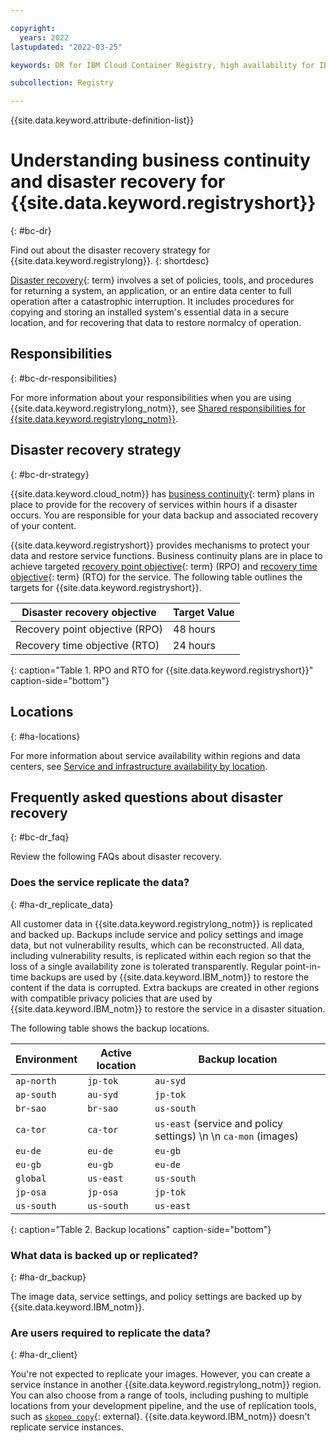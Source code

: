 ```yaml
---

copyright:
  years: 2022
lastupdated: "2022-03-25"

keywords: DR for IBM Cloud Container Registry, high availability for IBM Cloud Container Registry, disaster recovery for IBM Cloud Container Registry, failover for IBM Cloud Container Registry, BC for IBM Cloud Container Registry, DR for IBM Cloud Container Registry, business continuity for IBM Cloud Container Registry, disaster recovery for IBM Cloud Container Registry, disaster recovery, responsibilities, locations, data

subcollection: Registry

---
```


{{site.data.keyword.attribute-definition-list}}

# Understanding business continuity and disaster recovery for {{site.data.keyword.registryshort}}
{: #bc-dr}

Find out about the disaster recovery strategy for {{site.data.keyword.registrylong}}.
{: shortdesc}

[Disaster recovery](#x2113280){: term} involves a set of policies, tools, and procedures for returning a system, an application, or an entire data center to full operation after a catastrophic interruption. It includes procedures for copying and storing an installed system's essential data in a secure location, and for recovering that data to restore normalcy of operation.

## Responsibilities
{: #bc-dr-responsibilities}

For more information about your responsibilities when you are using {{site.data.keyword.registrylong_notm}}, see [Shared responsibilities for {{site.data.keyword.registrylong_notm}}](/docs/Registry?topic=Registry-registry_responsibilities).

## Disaster recovery strategy
{: #bc-dr-strategy}

{{site.data.keyword.cloud_notm}} has [business continuity](#x3026801){: term} plans in place to provide for the recovery of services within hours if a disaster occurs. You are responsible for your data backup and associated recovery of your content.

{{site.data.keyword.registryshort}} provides mechanisms to protect your data and restore service functions. Business continuity plans are in place to achieve targeted [recovery point objective](#x3429911){: term} (RPO) and [recovery time objective](#x3167918){: term} (RTO) for the service. The following table outlines the targets for {{site.data.keyword.registryshort}}.

| Disaster recovery objective | Target Value |
|-----------------------------|--------------|
| Recovery point objective (RPO) | 48 hours |
| Recovery time objective (RTO) | 24 hours |
{: caption="Table 1. RPO and RTO for {{site.data.keyword.registryshort}}" caption-side="bottom"}

## Locations
{: #ha-locations}

For more information about service availability within regions and data centers, see [Service and infrastructure availability by location](/docs/overview?topic=overview-services_region).

## Frequently asked questions about disaster recovery
{: #bc-dr_faq}

Review the following FAQs about disaster recovery.

### Does the service replicate the data?
{: #ha-dr_replicate_data}

All customer data in {{site.data.keyword.registrylong_notm}} is replicated and backed up. Backups include service and policy settings and image data, but not vulnerability results, which can be reconstructed. All data, including vulnerability results, is replicated within each region so that the loss of a single availability zone is tolerated transparently. Regular point-in-time backups are used by {{site.data.keyword.IBM_notm}} to restore the content if the data is corrupted. Extra backups are created in other regions with compatible privacy policies that are used by {{site.data.keyword.IBM_notm}} to restore the service in a disaster situation.

The following table shows the backup locations.

| Environment | Active location | Backup location |
|-------------|-----------------|-----------------|
| `ap-north` | `jp-tok` | `au-syd` |
| `ap-south` | `au-syd` | `jp-tok` |
| `br-sao` | `br-sao` | `us-south` |
| `ca-tor` | `ca-tor` | `us-east` (service and policy settings)  \n  \n `ca-mon` (images) |
| `eu-de` | `eu-de` | `eu-gb` |
| `eu-gb` | `eu-gb` | `eu-de` |
| `global` | `us-east` | `us-south` |
| `jp-osa` | `jp-osa` | `jp-tok` |
| `us-south` | `us-south` | `us-east` |
{: caption="Table 2. Backup locations" caption-side="bottom"}

### What data is backed up or replicated?
{: #ha-dr_backup}

The image data, service settings, and policy settings are backed up by {{site.data.keyword.IBM_notm}}.

### Are users required to replicate the data?
{: #ha-dr_client}

You're not expected to replicate your images. However, you can create a service instance in another {{site.data.keyword.registrylong_notm}} region. You can also choose from a range of tools, including pushing to multiple locations from your development pipeline, and the use of replication tools, such as [`skopeo copy`](https://github.com/containers/skopeo/blob/main/docs/skopeo-copy.1.md){: external}. {{site.data.keyword.IBM_notm}} doesn't replicate service instances.


